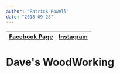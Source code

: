 ```yaml
---
author: "Patrick Powell"
date: "2018-09-28"
---
```


| [Facebook Page](https://www.facebook.com/Daves-Woodworking-1577530669229362/) | [Instagram](https://www.instagram.com/dtmiles1591/) |
| :---------------------------------------------------------------------------: | :-------------------------------------------------: |


# Dave's WoodWorking
